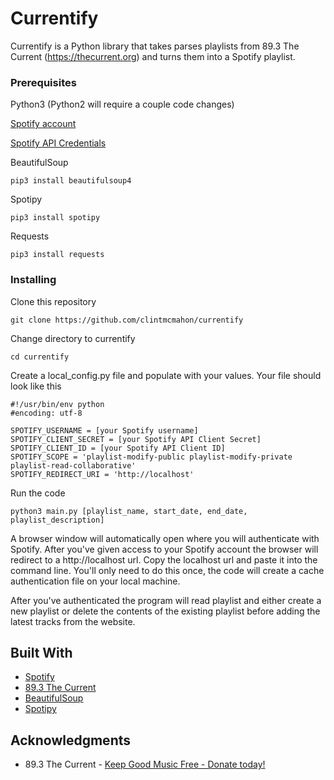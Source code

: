 # Currentify

Currentify is a Python library that takes parses playlists from 89.3 The Current (https://thecurrent.org) and turns them into a Spotify playlist. 

### Prerequisites

Python3 (Python2 will require a couple code changes)

[Spotify account](https://www.spotify.com/us/signup/)

[Spotify API Credentials](https://developer.spotify.com/my-applications/#!/)

BeautifulSoup
```
pip3 install beautifulsoup4
```

Spotipy
```
pip3 install spotipy
```

Requests
```
pip3 install requests
```

### Installing

Clone this repository

```
git clone https://github.com/clintmcmahon/currentify
```

Change directory to currentify

```
cd currentify
```

Create a local_config.py file and populate with your values. Your file should look like this

```
#!/usr/bin/env python
#encoding: utf-8

SPOTIFY_USERNAME = [your Spotify username]
SPOTIFY_CLIENT_SECRET = [your Spotify API Client Secret]
SPOTIFY_CLIENT_ID = [your Spotify API Client ID]
SPOTIFY_SCOPE = 'playlist-modify-public playlist-modify-private playlist-read-collaborative'
SPOTIFY_REDIRECT_URI = 'http://localhost'
```

Run the code
```
python3 main.py [playlist_name, start_date, end_date, playlist_description]
```
A browser window will automatically open where you will authenticate with Spotify. After you've given access to your Spotify account the browser will redirect to a http://localhost url. Copy the localhost url and paste it into the command line. You'll only need to do this once, the code will create a cache authentication file on your local machine.

After you've authenticated the program will read playlist and either create a new playlist or delete the contents of the existing playlist before adding the latest tracks from the website.

## Built With

* [Spotify](http://www.spotify.com)
* [89.3 The Current](http://thecurrent.org)
* [BeautifulSoup](https://www.crummy.com/software/BeautifulSoup/)
* [Spotipy](https://github.com/plamere/spotipy)

## Acknowledgments

* 89.3 The Current - [Keep Good Music Free - Donate today!](https://contribute.publicradio.org/contribute.php)
